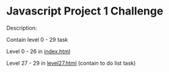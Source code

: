 # Javascript Project 1 Challenge

Description: 

Contain level 0 - 29 task

Level 0 - 26 in [index.html](index.html)

Level 27 - 29 in [level27.html](level27.html) (contain to do list task)